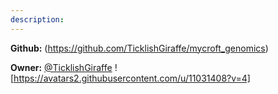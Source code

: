 ```yaml
---
description: 
---
```



**Github:** (https://github.com/TicklishGiraffe/mycroft_genomics)

**Owner:** [@TicklishGiraffe](https://github.com/TicklishGiraffe) ![https://avatars2.githubusercontent.com/u/11031408?v=4]

